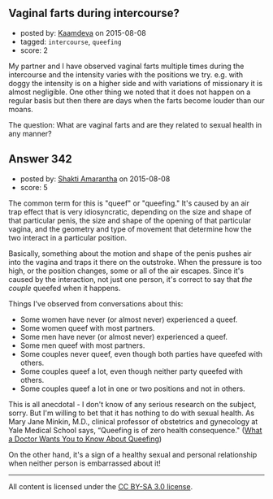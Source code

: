 ## Vaginal farts during intercourse?

- posted by: [Kaamdeva](https://stackexchange.com/users/6705090/kaamdeva) on 2015-08-08
- tagged: `intercourse`, `queefing`
- score: 2

My partner and I have observed vaginal farts multiple times during the intercourse and the intensity varies with the positions we try. e.g. with doggy the intensity is on a higher side and with variations of missionary it is almost negligible. One other thing we noted that it does not happen on a regular basis but then there are days when the farts become louder than our moans.

The question: What are vaginal farts and are they related to sexual health in any manner?


## Answer 342

- posted by: [Shakti Amarantha](https://stackexchange.com/users/6557352/shakti-amarantha) on 2015-08-08
- score: 5

<p>The common term for this is "queef" or "queefing." It's caused by an air trap effect that is very idiosyncratic, depending on the size and shape of that particular penis, the size and shape of the opening of that particular vagina, and the geometry and type of movement that determine how the two interact in a particular position.</p>

<p>Basically, something about the motion and shape of the penis pushes air into the vagina and traps it there on the outstroke.  When the pressure is too high, or the position changes, some or all of the air escapes.  Since it's caused by the interaction, not just one person, it's correct to say that <em>the couple</em> queefed when it happens.</p>

<p>Things I've observed from conversations about this:</p>

<ul>
<li>Some women have never (or almost never) experienced a queef.</li>
<li>Some women queef with most partners.</li>
<li>Some men have never (or almost never) experienced a queef.</li>
<li>Some men queef with most partners.</li>
<li>Some couples never queef, even though both parties have queefed with others.</li>
<li>Some couples queef a lot, even though neither party queefed with others.</li>
<li>Some couples queef a lot in one or two positions and not in others.</li>
</ul>

<p>This is all anecdotal - I don't know of any serious research on the subject, sorry.  But I'm willing to bet that it has nothing to do with sexual health. As  Mary Jane Minkin, M.D., clinical professor of obstetrics and gynecology at Yale Medical School says, “Queefing is of zero health consequence." (<a href="http://www.womenshealthmag.com/health/queefing">What a Doctor Wants You to Know About Queefing</a>)</p>

<p>On the other hand, it's a sign of a healthy sexual and personal relationship when neither person is embarrassed about it!</p>




---

All content is licensed under the [CC BY-SA 3.0 license](https://creativecommons.org/licenses/by-sa/3.0/).

